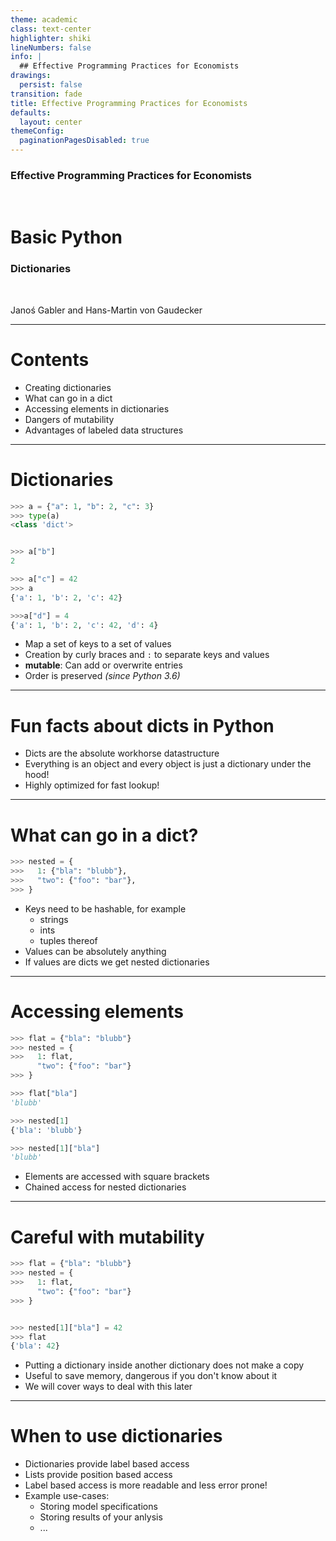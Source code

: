 ```yaml
---
theme: academic
class: text-center
highlighter: shiki
lineNumbers: false
info: |
  ## Effective Programming Practices for Economists
drawings:
  persist: false
transition: fade
title: Effective Programming Practices for Economists
defaults:
  layout: center
themeConfig:
  paginationPagesDisabled: true
---
```


### Effective Programming Practices for Economists

<br/>

# Basic Python

### Dictionaries

<br/>


Janoś Gabler and Hans-Martin von Gaudecker

---

# Contents

- Creating dictionaries
- What can go in a dict
- Accessing elements in dictionaries
- Dangers of mutability
- Advantages of labeled data structures


---

# Dictionaries

<div class="grid grid-cols-2 gap-4">
<div>

```python
>>> a = {"a": 1, "b": 2, "c": 3}
>>> type(a)
<class 'dict'>


>>> a["b"]
2

>>> a["c"] = 42
>>> a
{'a': 1, 'b': 2, 'c': 42}

>>>a["d"] = 4
{'a': 1, 'b': 2, 'c': 42, 'd': 4}
```

</div>
<div>

- Map a set of keys to a set of values
- Creation by curly braces and `:` to separate keys and values
- **mutable**: Can add or overwrite entries
- Order is preserved *(since Python 3.6)*


</div>
</div>


---

# Fun facts about dicts in Python

- Dicts are the absolute workhorse datastructure
- Everything is an object and every object is just a dictionary under the hood!
- Highly optimized for fast lookup!


---

# What can go in a dict?


<div class="grid grid-cols-2 gap-4">
<div>

```python
>>> nested = {
>>>   1: {"bla": "blubb"},
>>>   "two": {"foo": "bar"},
>>> }
```

</div>
<div>

- Keys need to be hashable, for example
  - strings
  - ints
  - tuples thereof
- Values can be absolutely anything
- If values are dicts we get nested dictionaries

</div>
</div>

---

# Accessing elements

<div class="grid grid-cols-2 gap-4">
<div>

```python
>>> flat = {"bla": "blubb"}
>>> nested = {
>>>   1: flat,
      "two": {"foo": "bar"}
>>> }

>>> flat["bla"]
'blubb'

>>> nested[1]
{'bla': 'blubb'}

>>> nested[1]["bla"]
'blubb'

```

</div>
<div>

- Elements are accessed with square brackets
- Chained access for nested dictionaries



</div>
</div>


---

# Careful with mutability

<div class="grid grid-cols-2 gap-4">
<div>

```python
>>> flat = {"bla": "blubb"}
>>> nested = {
>>>   1: flat,
      "two": {"foo": "bar"}
>>> }


>>> nested[1]["bla"] = 42
>>> flat
{'bla': 42}
```

</div>
<div>

- Putting a dictionary inside another dictionary does not make a copy
- Useful to save memory, dangerous if you don't know about it
- We will cover ways to deal with this later


</div>
</div>

---

# When to use dictionaries

- Dictionaries provide label based access
- Lists provide position based access
- Label based access is more readable and less error prone!
- Example use-cases:
  - Storing model specifications
  - Storing results of your anlysis
  - ...
